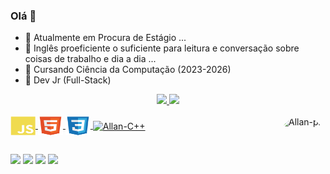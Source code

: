 ### Olá 👋


- 🔭 Atualmente em Procura de Estágio ...
- 🔭 Inglês proeficiente o suficiente para leitura e conversação sobre coisas de trabalho e dia a dia ...
- 🌱 Cursando Ciência da Computação (2023-2026)
- 👯 Dev Jr (Full-Stack)



<div align="center">
  <a href="https://github.com/AllanRDS">
  <img justify-content="space-between" height="160em" src="https://github-readme-stats.vercel.app/api?username=AllanRDS&show_icons=true&theme=tokyonight&include_all_commits=true&count_private=true"/>
  <img height="160em" src="https://github-readme-stats.vercel.app/api/top-langs/?username=AllanRDS&layout=compact&langs_count=7&theme=tokyonight"/>
</div>
<div style="display: inline_block"><br>
  <img align="center" alt="Allan-Js" height="30" width="40" src="https://raw.githubusercontent.com/devicons/devicon/master/icons/javascript/javascript-plain.svg">
  <img align="center" alt="Allan-HTML" height="30" width="40" src="https://raw.githubusercontent.com/devicons/devicon/master/icons/html5/html5-original.svg">
  <img align="center" alt="Allan-CSS" height="30" width="40" src="https://raw.githubusercontent.com/devicons/devicon/master/icons/css3/css3-original.svg">
  <img align="center" alt="Allan-C++" height="40" width="50" src="https://cdn.jsdelivr.net/gh/devicons/devicon/icons/cplusplus/cplusplus-original.svg">
  <img align="right" alt="Allan-pic" height="150" style="border-radius:50px;" src="https://media.discordapp.net/attachments/886765900584341574/901189754094248038/134276672_306665957417902_305232637861015145_n.jpg">
</div>
  
  ##
 
<div> 
  <a href="https://www.youtube.com/channel/UCxIQvT8QN7hH3kadLpF3Ppw" target="_blank" markdown: kramdown ><img src="https://img.shields.io/badge/YouTube-FF0000?style=for-the-badge&logo=youtube&logoColor=white"></a>
  <a href="https://www.instagram.com/allanrds_/" target="_blank"><img src="https://img.shields.io/badge/-Instagram-%23E4405F?style=for-the-badge&logo=instagram&logoColor=white" ></a>
  <a href = "mailto:allanreyemi@gmail.com"><img src="https://img.shields.io/badge/-Gmail-%23333?style=for-the-badge&logo=gmail&logoColor=white"></a>
  <a href=https://www.linkedin.com/in/allanrds/" target="_blank"><img src="https://img.shields.io/badge/-LinkedIn-%230077B5?style=for-the-badge&logo=linkedin&logoColor=white" ></a> 

  
 
</div>
